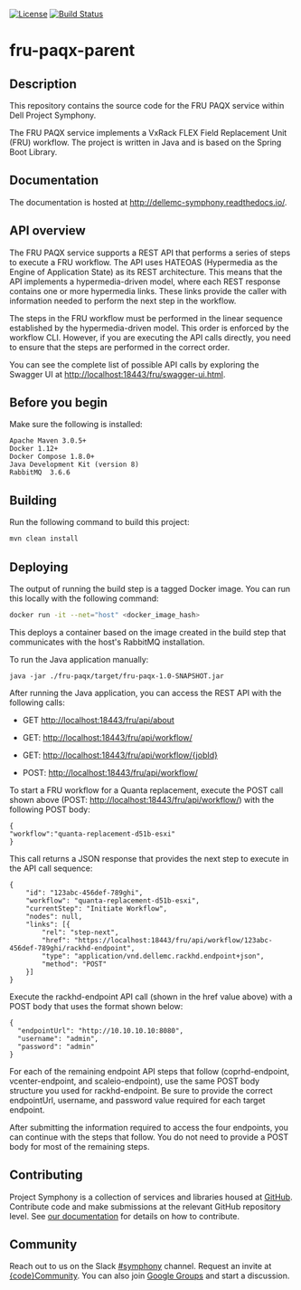 [![License](https://img.shields.io/badge/License-EPL%201.0-red.svg)](https://opensource.org/licenses/EPL-1.0)
[![Build Status](https://travis-ci.org/dellemc-symphony/fru-paqx-parent.svg?branch=master)](https://travis-ci.org/dellemc-symphony/fru-paqx-parent)
# fru-paqx-parent
## Description
This repository contains the source code for the FRU PAQX service within Dell Project Symphony. 

The FRU PAQX service implements a VxRack FLEX Field Replacement Unit (FRU) workflow. The project is written in Java and is based on the Spring Boot Library.

## Documentation

The documentation is hosted at http://dellemc-symphony.readthedocs.io/.

## API overview

The FRU PAQX service supports a REST API that performs a series of steps to execute a FRU workflow. The API uses HATEOAS (Hypermedia as the Engine of Application State) as its REST architecture. This means that the API implements a hypermedia-driven model, where each REST response contains one or more hypermedia links. These links provide the caller with information needed to perform the next step in the workflow.   

The steps in the FRU workflow must be performed in the linear sequence established by the hypermedia-driven model. This order is enforced by the workflow CLI. However, if you are executing the API calls directly, you need to ensure that the steps are performed in the correct order.

You can see the complete list of possible API calls by exploring the Swagger UI at <http://localhost:18443/fru/swagger-ui.html>.

## Before you begin

Make sure the following is installed:
```
Apache Maven 3.0.5+
Docker 1.12+
Docker Compose 1.8.0+
Java Development Kit (version 8)
RabbitMQ  3.6.6
```

## Building

Run the following command to build this project:
```bash
mvn clean install
```

## Deploying

The output of running the build step is a tagged Docker image.
You can run this locally with the following command:
```bash
docker run -it --net="host" <docker_image_hash>
```
This deploys a container based on the image created in the build step that communicates with the host's RabbitMQ installation.

To run the Java application manually:

`java -jar ./fru-paqx/target/fru-paqx-1.0-SNAPSHOT.jar`

After running the Java application, you can access the REST API with the following calls:

* GET <http://localhost:18443/fru/api/about>

* GET: <http://localhost:18443/fru/api/workflow/>

* GET: <http://localhost:18443/fru/api/workflow/{jobId}>

* POST: <http://localhost:18443/fru/api/workflow/>

To start a FRU workflow for a Quanta replacement, execute the POST call shown above (POST: <http://localhost:18443/fru/api/workflow/>) with the following POST body:

```
{
"workflow":"quanta-replacement-d51b-esxi"
}

```
This call returns a JSON response that provides the next step to execute in the API call sequence:

```
{
    "id": "123abc-456def-789ghi",
    "workflow": "quanta-replacement-d51b-esxi",
    "currentStep": "Initiate Workflow",
    "nodes": null,
    "links": [{
        "rel": "step-next",
        "href": "https://localhost:18443/fru/api/workflow/123abc-456def-789ghi/rackhd-endpoint",
        "type": "application/vnd.dellemc.rackhd.endpoint+json",
        "method": "POST"
    }]
}
```
Execute the rackhd-endpoint API call (shown in the href value above) with a POST body that uses the format shown below:

```
{
  "endpointUrl": "http://10.10.10.10:8080",
  "username": "admin",
  "password": "admin"
}

```

For each of the remaining endpoint API steps that follow (coprhd-endpoint, vcenter-endpoint, and scaleio-endpoint), use the same POST body structure you used for rackhd-endpoint. Be sure to provide the correct endpointUrl, username, and password value required for each target endpoint.

After submitting the information required to access the four endpoints, you can continue with the steps that follow. You do not need to provide a POST body for most of the remaining steps.  

## Contributing

Project Symphony is a collection of services and libraries housed at [GitHub][github].
Contribute code and make submissions at the relevant GitHub repository level. See [our documentation][contributing] for details on how to contribute.

## Community

Reach out to us on the Slack [#symphony][slack] channel. Request an invite at [{code}Community][codecommunity].
You can also join [Google Groups][googlegroups] and start a discussion. 

[slack]: https://codecommunity.slack.com/messages/symphony
[googlegroups]: https://groups.google.com/forum/#!forum/dellemc-symphony
[codecommunity]: http://community.codedellemc.com/
[contributing]: http://dellemc-symphony.readthedocs.io/en/latest/contributingtosymphony.html
[github]: https://github.com/dellemc-symphony
[documentation]: https://dellemc-symphony.readthedocs.io/en/latest/

